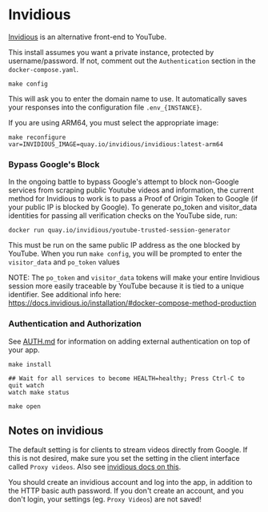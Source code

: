 # Invidious

[Invidious](https://github.com/iv-org/invidious) is an alternative front-end to
YouTube.

This install assumes you want a private instance, protected by
username/password. If not, comment out the `Authentication` section in the
`docker-compose.yaml`.

```
make config
```

This will ask you to enter the domain name to use.
It automatically saves your responses into the configuration file
`.env_{INSTANCE}`.

If you are using ARM64, you must select the appropriate image:

```
make reconfigure var=INVIDIOUS_IMAGE=quay.io/invidious/invidious:latest-arm64
```

### Bypass Google's Block

In the ongoing battle to bypass Google's attempt to block non-Google services
from scraping public Youtube videos and information, the current method for
Invidious to work is to pass a Proof of Origin Token to Google (if your public
IP is blocked by Google). To generate po_token and visitor_data identities for
passing all verification checks on the YouTube side, run:
```
docker run quay.io/invidious/youtube-trusted-session-generator
```
This must be run on the same public IP address as the one blocked by YouTube.
When you run `make config`, you will be prompted to enter the `visitor_data`
and `po_token` values

NOTE: The `po_token` and `visitor_data` tokens will make your entire Invidious
session more easily traceable by YouTube because it is tied to a unique
identifier. See additional info here:
https://docs.invidious.io/installation/#docker-compose-method-production

### Authentication and Authorization

See [AUTH.md](../AUTH.md) for information on adding external authentication on
top of your app.

```
make install
```

```
## Wait for all services to become HEALTH=healthy; Press Ctrl-C to quit watch
watch make status
```

```
make open
```

## Notes on invidious

The default setting is for clients to stream videos directly from Google. If
this is not desired, make sure you set the setting in the client interface
called `Proxy videos`. Also see [invidious docs on
this](https://github.com/iv-org/documentation/blob/master/Always-use-%22local%22-to-proxy-video-through-the-server-without-creating-an-account.md).

You should create an invidious account and log into the app, in addition to the
HTTP basic auth password. If you don't create an account, and you don't login,
your settings (eg. `Proxy Videos`) are not saved!

